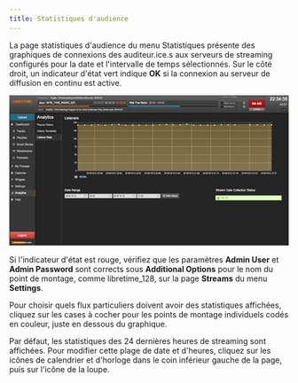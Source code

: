 ```yaml
---
title: Statistiques d'audience
---
```


La page statistiques d'audience du menu Statistiques présente des graphiques de connexions des auditeur.ice.s aux serveurs de streaming configurés pour la date et l'intervalle de temps sélectionnés. Sur le côté droit, un indicateur d'état vert indique **OK** si la connexion au serveur de diffusion en continu est active.

![](./listener-stats-stream-stats.jpg)

Si l'indicateur d'état est rouge, vérifiez que les paramètres **Admin User** et **Admin Password** sont corrects sous **Additional Options** pour le nom du point de montage, comme libretime_128, sur la page **Streams** du menu **Settings**.

Pour choisir quels flux particuliers doivent avoir des statistiques affichées, cliquez sur les cases à cocher pour les points de montage individuels codés en couleur, juste en dessous du graphique.

Par défaut, les statistiques des 24 dernières heures de streaming sont affichées. Pour modifier cette plage de date et d'heures, cliquez sur les icônes de calendrier et d'horloge dans le coin inférieur gauche de la page, puis sur l'icône de la loupe.
